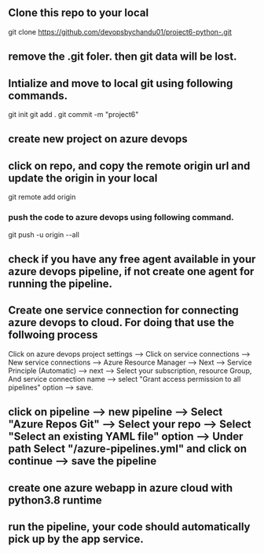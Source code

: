 ## Clone this repo to your local
git clone https://github.com/devopsbychandu01/project6-python-.git

## remove the .git foler. then git data will be lost.

## Intialize and move to local git using following commands.
git init
git add .
git commit -m "project6"

##  create new project on azure devops

## click on repo, and copy the remote origin url and update the origin in your local
git remote add origin <url>

### push the code to azure devops using following command.
git push -u origin --all

## check if you have any free agent available in your azure devops pipeline, if not create one agent for running the pipeline.

## Create one service connection for connecting azure devops to cloud. For doing that use the follwoing process
Click on azure devops project settings --> Click on service connections --> New service connections --> Azure Resource Manager --> Next --> Service Principle (Automatic) --> next --> Select your subscription, resource Group, And service connection name --> select "Grant access permission to all pipelines" option --> save.

## click on pipeline --> new pipeline --> Select "Azure Repos Git" --> Select your repo --> Select "Select an existing YAML file" option --> Under path Select "/azure-pipelines.yml" and click on continue --> save the pipeline

## create one azure webapp in azure cloud with python3.8 runtime

## run the pipeline, your code should automatically pick up by the app service.